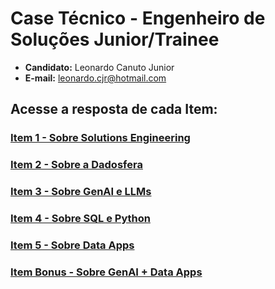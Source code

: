 # Case Técnico - Engenheiro de Soluções Junior/Trainee
- **Candidato:** Leonardo Canuto Junior<br />
- **E-mail:** leonardo.cjr@hotmail.com

## Acesse a resposta de cada Item:
### [Item 1 - Sobre Solutions Engineering](https://github.com/leonardocjr/LEONARDO_CANUTO_DDF_SOLUTIONS_032024/blob/main/Item%201%20-%20Sobre%20Solutions%20Engineering/README.md)
### [Item  2 - Sobre a Dadosfera](https://github.com/leonardocjr/LEONARDO_CANUTO_DDF_SOLUTIONS_032024/blob/main/Item%20%202%20-%20Sobre%20a%20Dadosfera/README.md)
### [Item 3 - Sobre GenAI e LLMs](https://github.com/leonardocjr/LEONARDO_CANUTO_DDF_SOLUTIONS_032024/blob/main/Item%203%20-%20Sobre%20GenAI%20e%20LLMs/README.md)
### [Item  4 - Sobre SQL e Python](https://github.com/leonardocjr/LEONARDO_CANUTO_DDF_SOLUTIONS_032024/blob/main/Item%20%204%20-%20Sobre%20SQL%20e%20Python/README.md)
### [Item  5 - Sobre Data Apps](https://github.com/leonardocjr/LEONARDO_CANUTO_DDF_SOLUTIONS_032024/blob/main/Item%20%205%20-%20Sobre%20Data%20Apps/README.md)
### [Item Bonus - Sobre GenAI + Data Apps](https://github.com/leonardocjr/LEONARDO_CANUTO_DDF_SOLUTIONS_032024/blob/main/Item%20Bonus%20-%20Sobre%20GenAI%20%2B%20Data%20Apps/README.md)
